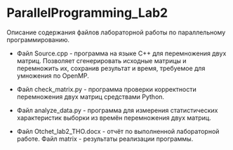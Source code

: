 # ParallelProgramming_Lab2

Описание содержания файлов лабораторной работы по параллельному программированию.

+ Файл Source.cpp - программа на языке C++ для перемножения двух матриц. Позволяет сгенерировать исходные матрицы и перемножить их, сохранив результат и время, требуемое для умножения по OpenMP. 
   
+ Файл check_matrix.py - программа проверки корректности перемножения двух матриц средствами Python. 

+ Файл analyze_data.py - программа для измерения статистических характеристик выборки из времён перемножения двух матриц. 

+ Файл Оtchet_lab2_THO.docx - отчёт по выполненной лабораторной работе. Файл matrix - результаты реализации программы.